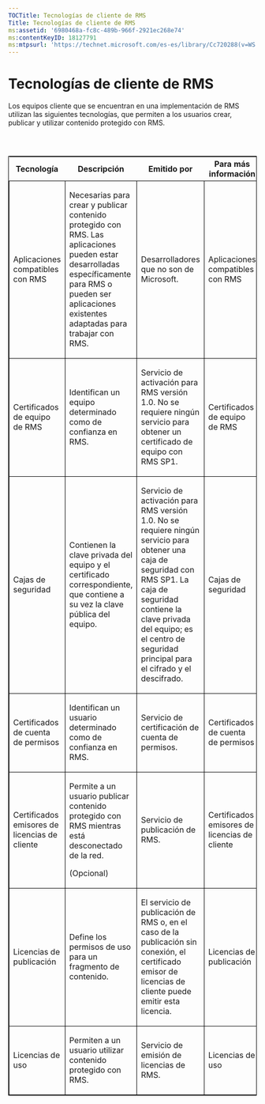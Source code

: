 ```yaml
---
TOCTitle: Tecnologías de cliente de RMS
Title: Tecnologías de cliente de RMS
ms:assetid: '6980468a-fc8c-489b-966f-2921ec268e74'
ms:contentKeyID: 18127791
ms:mtpsurl: 'https://technet.microsoft.com/es-es/library/Cc720288(v=WS.10)'
---
```


Tecnologías de cliente de RMS
=============================

Los equipos cliente que se encuentran en una implementación de RMS utilizan las siguientes tecnologías, que permiten a los usuarios crear, publicar y utilizar contenido protegido con RMS.

###  

<p> </p>
<table style="border:1px solid black;">
<colgroup>
<col width="25%" />
<col width="25%" />
<col width="25%" />
<col width="25%" />
</colgroup>
<thead>
<tr class="header">
<th>Tecnología</th>
<th>Descripción</th>
<th>Emitido por</th>
<th>Para más información</th>
</tr>
</thead>
<tbody>
<tr class="odd">
<td style="border:1px solid black;"><p>Aplicaciones compatibles con RMS</p></td>
<td style="border:1px solid black;"><p>Necesarias para crear y publicar contenido protegido con RMS. Las aplicaciones pueden estar desarrolladas específicamente para RMS o pueden ser aplicaciones existentes adaptadas para trabajar con RMS.</p></td>
<td style="border:1px solid black;"><p>Desarrolladores que no son de Microsoft.</p></td>
<td style="border:1px solid black;"><p>Aplicaciones compatibles con RMS</p></td>
</tr>  
<tr class="even">
<td style="border:1px solid black;"><p>Certificados de equipo de RMS</p></td>
<td style="border:1px solid black;"><p>Identifican un equipo determinado como de confianza en RMS.</p></td>
<td style="border:1px solid black;"><p>Servicio de activación para RMS versión 1.0. No se requiere ningún servicio para obtener un certificado de equipo con RMS SP1.</p></td>
<td style="border:1px solid black;"><p>Certificados de equipo de RMS</p></td>
</tr>  
<tr class="odd">
<td style="border:1px solid black;"><p>Cajas de seguridad</p></td>
<td style="border:1px solid black;"><p>Contienen la clave privada del equipo y el certificado correspondiente, que contiene a su vez la clave pública del equipo.</p></td>
<td style="border:1px solid black;"><p>Servicio de activación para RMS versión 1.0. No se requiere ningún servicio para obtener una caja de seguridad con RMS SP1. La caja de seguridad contiene la clave privada del equipo; es el centro de seguridad principal para el cifrado y el descifrado.</p></td>
<td style="border:1px solid black;"><p>Cajas de seguridad</p></td>
</tr>  
<tr class="even">
<td style="border:1px solid black;"><p>Certificados de cuenta de permisos</p></td>
<td style="border:1px solid black;"><p>Identifican un usuario determinado como de confianza en RMS.</p></td>
<td style="border:1px solid black;"><p>Servicio de certificación de cuenta de permisos.</p></td>
<td style="border:1px solid black;"><p>Certificados de cuenta de permisos</p></td>
</tr>  
<tr class="odd">
<td style="border:1px solid black;"><p>Certificados emisores de licencias de cliente</p></td>
<td style="border:1px solid black;"><p>Permite a un usuario publicar contenido protegido con RMS mientras está desconectado de la red.</p>
<p>(Opcional)</p></td>
<td style="border:1px solid black;"><p>Servicio de publicación de RMS.</p></td>
<td style="border:1px solid black;"><p>Certificados emisores de licencias de cliente</p></td>
</tr>  
<tr class="even">
<td style="border:1px solid black;"><p>Licencias de publicación</p></td>
<td style="border:1px solid black;"><p>Define los permisos de uso para un fragmento de contenido.</p></td>
<td style="border:1px solid black;"><p>El servicio de publicación de RMS o, en el caso de la publicación sin conexión, el certificado emisor de licencias de cliente puede emitir esta licencia.</p></td>
<td style="border:1px solid black;"><p>Licencias de publicación</p></td>
</tr>  
<tr class="odd">
<td style="border:1px solid black;"><p>Licencias de uso</p></td>
<td style="border:1px solid black;"><p>Permiten a un usuario utilizar contenido protegido con RMS.</p></td>
<td style="border:1px solid black;"><p>Servicio de emisión de licencias de RMS.</p></td>
<td style="border:1px solid black;"><p>Licencias de uso</p></td>
</tr>  
</tbody>  
</table>

